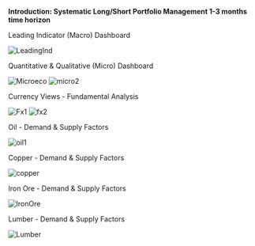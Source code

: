 **Introduction: Systematic Long/Short Portfolio Management 1-3 months time horizon**

Leading Indicator (Macro) Dashboard 

![LeadingInd](https://github.com/user-attachments/assets/10227b90-0041-488a-bba6-cf4c5c1438cd)

Quantitative & Qualitative (Micro) Dashboard

![Microeco](https://github.com/user-attachments/assets/da8027bd-2291-4251-9520-8c115f8bedc2)
![micro2](https://github.com/user-attachments/assets/fea8d33c-2cc0-4f67-a2dc-9a1af78e361c)

Currency Views - Fundamental Analysis

![Fx1](https://github.com/user-attachments/assets/e34c234f-6dfa-4a42-9575-a06855d8a9a7)
![fx2](https://github.com/user-attachments/assets/f10d105d-7bb1-4778-8ca3-eb679d68cf8d)

Oil - Demand & Supply Factors

![oil1](https://github.com/user-attachments/assets/a2e9b9cc-ce73-43e9-a6e3-5c9eeec730a9)

Copper - Demand & Supply Factors

![copper](https://github.com/user-attachments/assets/28712e8b-3ad2-4ed8-9715-9255204a8fb3)

Iron Ore - Demand & Supply Factors

![IronOre](https://github.com/user-attachments/assets/7119d441-0639-4ca7-b7c8-57a1c5df1b54)

Lumber - Demand & Supply Factors

![Lumber](https://github.com/user-attachments/assets/e110c301-c86c-4044-86a4-3b4a90dbb78d)




<!---
amineaj11/amineaj11 is a ✨ special ✨ repository because its `README.md` (this file) appears on your GitHub profile.
You can click the Preview link to take a look at your changes.
--->
